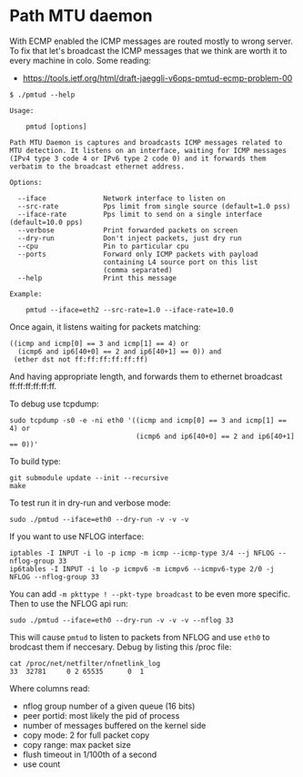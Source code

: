 Path MTU daemon
===============

With ECMP enabled the ICMP messages are routed mostly to wrong
server. To fix that let's broadcast the ICMP messages that we think
are worth it to every machine in colo. Some reading:

  * https://tools.ietf.org/html/draft-jaeggli-v6ops-pmtud-ecmp-problem-00


```
$ ./pmtud --help

Usage:

    pmtud [options]

Path MTU Daemon is captures and broadcasts ICMP messages related to
MTU detection. It listens on an interface, waiting for ICMP messages
(IPv4 type 3 code 4 or IPv6 type 2 code 0) and it forwards them
verbatim to the broadcast ethernet address.

Options:

  --iface              Network interface to listen on
  --src-rate           Pps limit from single source (default=1.0 pss)
  --iface-rate         Pps limit to send on a single interface (default=10.0 pps)
  --verbose            Print forwarded packets on screen
  --dry-run            Don't inject packets, just dry run
  --cpu                Pin to particular cpu
  --ports              Forward only ICMP packets with payload
                       containing L4 source port on this list
                       (comma separated)
  --help               Print this message

Example:

    pmtud --iface=eth2 --src-rate=1.0 --iface-rate=10.0

```

Once again, it listens waiting for packets matching:

    ((icmp and icmp[0] == 3 and icmp[1] == 4) or
      (icmp6 and ip6[40+0] == 2 and ip6[40+1] == 0)) and
     (ether dst not ff:ff:ff:ff:ff:ff)

And having appropriate length, and forwards them to ethernet broadcast
ff:ff:ff:ff:ff:ff.

To debug use tcpdump:

    sudo tcpdump -s0 -e -ni eth0 '((icmp and icmp[0] == 3 and icmp[1] == 4) or
                                   (icmp6 and ip6[40+0] == 2 and ip6[40+1] == 0))'


To build type:

    git submodule update --init --recursive
    make


To test run it in dry-run and verbose mode:

    sudo ./pmtud --iface=eth0 --dry-run -v -v -v


If you want to use NFLOG interface:

    iptables -I INPUT -i lo -p icmp -m icmp --icmp-type 3/4 --j NFLOG --nflog-group 33
    ip6tables -I INPUT -i lo -p icmpv6 -m icmpv6 --icmpv6-type 2/0 -j NFLOG --nflog-group 33

You can add `-m pkttype ! --pkt-type broadcast` to be even more
specific. Then to use the NFLOG api run:

    sudo ./pmtud --iface=eth0 --dry-run -v -v -v --nflog 33

This will cause `pmtud` to listen to packets from NFLOG and use `eth0`
to brodcast them if neccesary. Debug by listing this /proc file:

    cat /proc/net/netfilter/nfnetlink_log
    33  32781     0 2 65535      0  1

Where columns read:

 * nflog group number of a given queue (16 bits)
 * peer portid: most likely the pid of process
 * number of messages buffered on the kernel side
 * copy mode: 2 for full packet copy
 * copy range: max packet size
 * flush timeout in 1/100th of a second
 * use count

